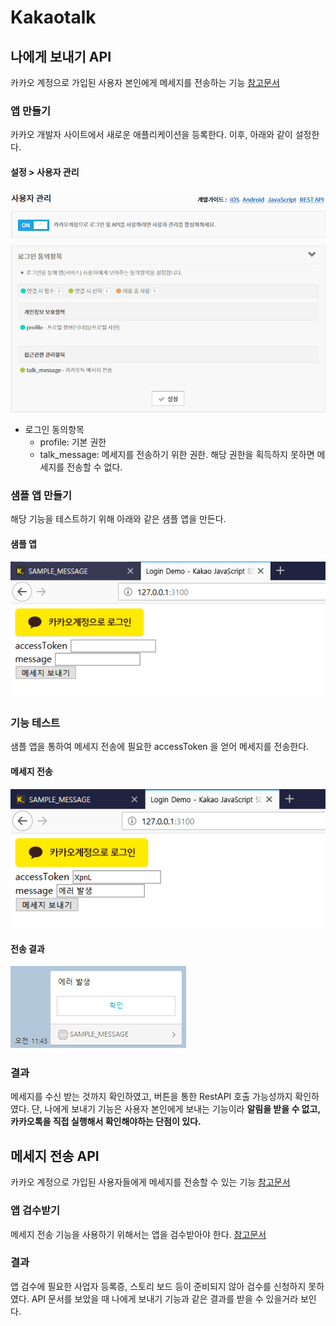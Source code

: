 # Kakaotalk

## 나에게 보내기 API
카카오 계정으로 가입된 사용자 본인에게 메세지를 전송하는 기능
[참고문서](https://developers.kakao.com/docs/restapi/kakaotalk-api#%EB%82%98%EC%97%90%EA%B2%8C-%EB%B3%B4%EB%82%B4%EA%B8%B0)

### 앱 만들기
카카오 개발자 사이트에서 새로운 애플리케이션을 등록한다.
이후, 아래와 같이 설정한다.

#### 설정 > 사용자 관리
![kakaotalk01.png](kakaotalk01.png)
* 로그인 동의항목
	+ profile: 기본 권한
	+ talk_message: 메세지를 전송하기 위한 권한. 해당 권한을 획득하지 못하면 메세지를 전송할 수 없다.

### 샘플 앱 만들기
해당 기능을 테스트하기 위해 아래와 같은 샘플 앱을 만든다.

#### 샘플 앱
![kakaotalk02.png](kakaotalk02.png)

### 기능 테스트
샘플 앱을 통하여 메세지 전송에 필요한 accessToken 을 얻어 메세지를 전송한다.

#### 메세지 전송
![kakaotalk03.png](kakaotalk03.png)

#### 전송 결과
![kakaotalk04.png](kakaotalk04.png)

### 결과
메세지를 수신 받는 것까지 확인하였고, 버튼을 통한 RestAPI 호출 가능성까지 확인하였다.
단, 나에게 보내기 기능은 사용자 본인에게 보내는 기능이라 **알림을 받을 수 없고, 카카오톡을 직접 실행해서 확인해야하는 단점이 있다.**

## 메세지 전송 API
카카오 계정으로 가입된 사용자들에게 메세지를 전송할 수 있는 기능
[참고문서](https://developers.kakao.com/docs/restapi/kakaotalk-api#%EB%A9%94%EC%8B%9C%EC%A7%80-%EC%A0%84%EC%86%A1)

### 앱 검수받기
메세지 전송 기능을 사용하기 위해서는 앱을 검수받아야 한다.
[참고문서](https://devtalk.kakao.com/t/api/80421)

### 결과
앱 검수에 필요한 사업자 등록증, 스토리 보드 등이 준비되지 않아 검수를 신청하지 못하였다.
API 문서를 보았을 때 나에게 보내기 기능과 같은 결과를 받을 수 있을거라 보인다.